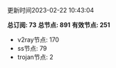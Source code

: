 更新时间2023-02-22 10:43:04

**总订阅: 73**
**总节点: 891**
**有效节点: 251**
- v2ray节点: 170
- ss节点: 79
- trojan节点: 2
